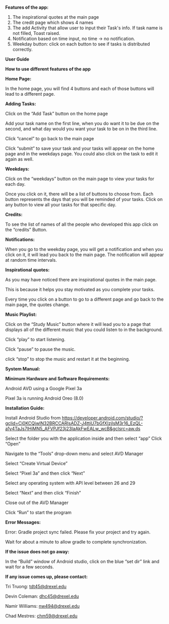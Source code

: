 **Features of the app:**
1. The inspirational quotes at the main page
2. The credit page which shows 4 names
3. The add Activity that allow user to input their Task's info. If task name is not filled, Toast raised.
4. Notification based on time input, no time -> no notification.
5. Weekday button: click on each button to see if tasks is distributed correctly.


**User Guide**

**How to use different features of the app**

**Home Page:**

In the home page, you will find 4 buttons and each of those buttons will lead to a different page.

**Adding Tasks:**

Click on the “Add Task” button on the home page

Add your task name on the first line, when you do want it to be due on the second, and what day would you want your task to be on in the third line.

Click “cancel” to go back to the main page

Click “submit” to save your task and your tasks will appear on the home page and in the weekdays page. You could also click on the task to edit it again as well.

**Weekdays:**

Click on the “weekdays” button on the main page to view your tasks for each day.

Once you click on it, there will be a list of buttons to choose from. Each button represents the days that you will be reminded of your tasks. Click on any button to view all your tasks for that specific day. 

**Credits:**

To see the list of names of all the people who developed this app click on the
“credits” Button.

**Notifications:**

When you go to the weekday page, you will get a notification and when you click on it, it will lead you back to the main page. The notification will appear at random time intervals.

**Inspirational quotes:**

As you may have noticed there are inspirational quotes in the main page. 

This is because it helps you stay motivated as you complete your tasks. 

Every time you click on a button to go to a different page and go back to the main page, the quotes change.

**Music Playlist:**

Click on the “Study Music” button where it will lead you to a page that displays all of the different music that you could listen to in the background. 

Click “play” to start listening. 

Click “pause” to pause the music. 

click “stop” to stop the music and restart it at the beginning.

**System Manual:**

**Minimum Hardware and Software Requirements:**

Android AVD using a Google Pixel 3a 

Pixel 3a is running Android Oreo (8.0)

**Installation Guide:**

Install Android Studio from https://developer.android.com/studio/?gclid=Cj0KCQjwlN32BRCCARIsADZ-J4ttiU7bGfXIzjlsM3r16_EzQL-a1y4TaJs7lHiMN5_AFVPJf23j23IaAkFwEALw_wcB&gclsrc=aw.ds

Select the folder you with the application inside and then select “app”
Click “Open”

Navigate to the “Tools” drop-down menu and select AVD Manager

Select “Create Virtual Device”

Select “Pixel 3a” and then click “Next”

Select any operating system with API level between 26 and 29

Select “Next” and then click “Finish”

Close out of the AVD Manager

Click “Run” to start the program

**Error Messages:**

 Error: Gradle project sync failed. Please fix your project and try again.
 
Wait for about a minute to allow gradle to complete synchronization. 

**If the issue does not go away:**

In the “Build” window of Android studio, click on the blue “set dir” link and wait for a few seconds.

**If any issue comes up, please contact:**

Tri Truong: tdt45@drexel.edu

Devin Coleman: dhc45@drexel.edu

Namir Williams: nw494@drexel.edu

Chad Mestres: chm59@drexel.edu

